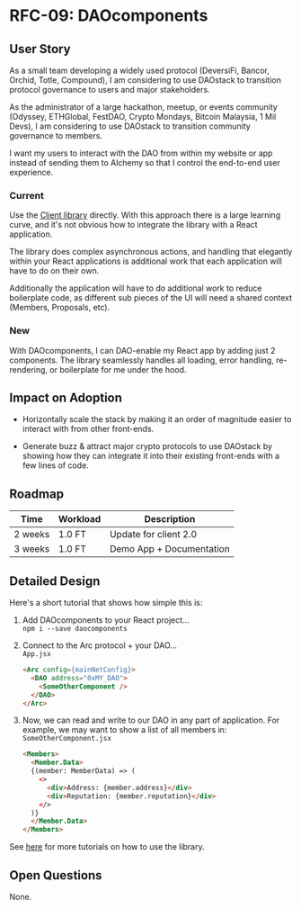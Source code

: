 # RFC-09: DAOcomponents

## User Story

As a small team developing a widely used protocol (DeversiFi, Bancor, Orchid, Totle, Compound), I am considering to use DAOstack to transition protocol governance to users and major stakeholders.

As the administrator of a large hackathon, meetup, or events community (Odyssey, ETHGlobal, FestDAO, Crypto Mondays, Bitcoin Malaysia, 1 Mil Devs), I am considering to use DAOstack to transition community governance to members.

I want my users to interact with the DAO from within my website or app instead of sending them to Alchemy so that I control the end-to-end user experience.

### Current
Use the [Client library](https://github.com/daostack/client) directly. With this approach there is a large learning curve, and it's not obvious how to integrate the library with a React application.

The library does complex asynchronous actions, and handling that elegantly within your React applications is additional work that each application will have to do on their own.

Additionally the application will have to do additional work to reduce boilerplate code, as different sub pieces of the UI will need a shared context (Members, Proposals, etc).

### New

With DAOcomponents, I can DAO-enable my React app by adding just 2 components. The library seamlessly handles all loading, error handling, re-rendering, or boilerplate for me under the hood.

## Impact on Adoption

- Horizontally scale the stack by making it an order of magnitude easier to interact with from other front-ends.

- Generate buzz & attract major crypto protocols to use DAOstack by showing how they can integrate it into their existing front-ends with a few lines of code.

## Roadmap

| Time | Workload | Description |
|-|-|-|
| 2 weeks | 1.0 FT | Update for client 2.0 |
| 3 weeks | 1.0 FT | Demo App + Documentation |

## Detailed Design

Here's a short tutorial that shows how simple this is:

1. Add DAOcomponents to your React project...  
`npm i --save daocomponents`

2. Connect to the Arc protocol + your DAO...  
    `App.jsx`
    ```html
    <Arc config={mainNetConfig}>
      <DAO address="0xMY_DAO">
        <SomeOtherComponent />
      </DAO>
    </Arc>
    ```

3. Now, we can read and write to our DAO in any part of application. For example, we may want to show a list of all members in:  
    `SomeOtherComponent.jsx`
    ```html
    <Members>
      <Member.Data>
      {(member: MemberData) => (
        <>
          <div>Address: {member.address}</div>
          <div>Reputation: {member.reputation}</div>
        </>
      )}
      </Member.Data>
    </Members>
    ```

See [here](https://github.com/dOrgTech/DAOcomponents/blob/master/README.md) for more tutorials on how to use the library.

## Open Questions

None.
